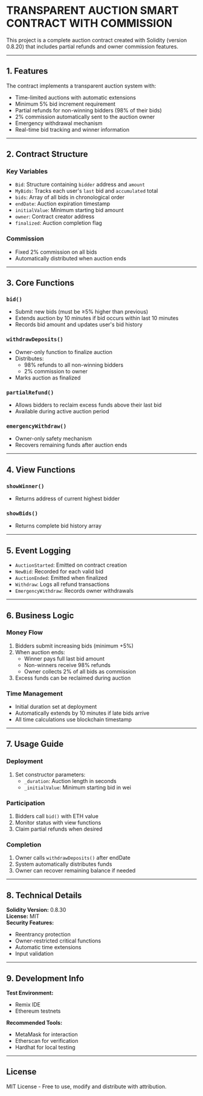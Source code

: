 # TRANSPARENT AUCTION SMART CONTRACT WITH COMMISSION

This project is a complete auction contract created with Solidity (version 0.8.20) that includes partial refunds and owner commission features.

---

## 1. Features

The contract implements a transparent auction system with:

- Time-limited auctions with automatic extensions
- Minimum 5% bid increment requirement
- Partial refunds for non-winning bidders (98% of their bids)
- 2% commission automatically sent to the auction owner
- Emergency withdrawal mechanism
- Real-time bid tracking and winner information

---

## 2. Contract Structure

### Key Variables
- `Bid`: Structure containing `bidder` address and `amount`
- `MyBids`: Tracks each user's `last` bid and `accumulated` total
- `bids`: Array of all bids in chronological order
- `endDate`: Auction expiration timestamp
- `initialValue`: Minimum starting bid amount
- `owner`: Contract creator address
- `finalized`: Auction completion flag

### Commission
- Fixed 2% commission on all bids
- Automatically distributed when auction ends

---

## 3. Core Functions

### `bid()`
- Submit new bids (must be ≥5% higher than previous)
- Extends auction by 10 minutes if bid occurs within last 10 minutes
- Records bid amount and updates user's bid history

### `withdrawDeposits()`
- Owner-only function to finalize auction
- Distributes:
  - 98% refunds to all non-winning bidders
  - 2% commission to owner
- Marks auction as finalized

### `partialRefund()`
- Allows bidders to reclaim excess funds above their last bid
- Available during active auction period

### `emergencyWithdraw()`
- Owner-only safety mechanism
- Recovers remaining funds after auction ends

---

## 4. View Functions

### `showWinner()`
- Returns address of current highest bidder

### `showBids()`
- Returns complete bid history array

---

## 5. Event Logging

- `AuctionStarted`: Emitted on contract creation
- `NewBid`: Recorded for each valid bid
- `AuctionEnded`: Emitted when finalized
- `Withdraw`: Logs all refund transactions
- `EmergencyWithdraw`: Records owner withdrawals

---

## 6. Business Logic

### Money Flow
1. Bidders submit increasing bids (minimum +5%)
2. When auction ends:
   - Winner pays full last bid amount
   - Non-winners receive 98% refunds
   - Owner collects 2% of all bids as commission
3. Excess funds can be reclaimed during auction

### Time Management
- Initial duration set at deployment
- Automatically extends by 10 minutes if late bids arrive
- All time calculations use blockchain timestamp

---

## 7. Usage Guide

### Deployment
1. Set constructor parameters:
   - `_duration`: Auction length in seconds
   - `_initialValue`: Minimum starting bid in wei

### Participation
1. Bidders call `bid()` with ETH value
2. Monitor status with view functions
3. Claim partial refunds when desired

### Completion
1. Owner calls `withdrawDeposits()` after endDate
2. System automatically distributes funds
3. Owner can recover remaining balance if needed

---

## 8. Technical Details

**Solidity Version:** 0.8.30  
**License:** MIT  
**Security Features:**
- Reentrancy protection
- Owner-restricted critical functions
- Automatic time extensions
- Input validation

---

## 9. Development Info

**Test Environment:**  
- Remix IDE
- Ethereum testnets

**Recommended Tools:**
- MetaMask for interaction
- Etherscan for verification
- Hardhat for local testing

---

## License

MIT License - Free to use, modify and distribute with attribution.

